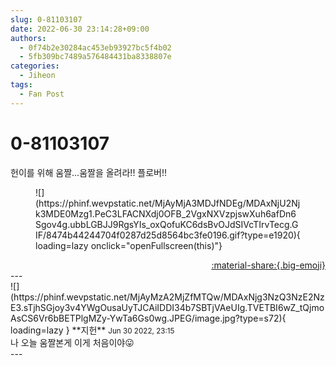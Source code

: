 ```yaml
---
slug: 0-81103107
date: 2022-06-30 23:14:28+09:00
authors:
  - 0f74b2e30284ac453eb93927bc5f4b02
  - 5fb309bc7489a576484431ba8338807e
categories:
  - Jiheon
tags:
  - Fan Post
---
```


# 0-81103107

<div class="post-container" markdown="1">
<div class="content-container md-sidebar__scrollwrap" markdown="1">

헌이를 위해 움짤...움짤을 올려라!! 플로버!!
<figure markdown="1">
![](https://phinf.wevpstatic.net/MjAyMjA3MDJfNDEg/MDAxNjU2Njk3MDE0Mzg1.PeC3LFACNXdj0OFB_2VgxNXVzpjswXuh6afDn6Sgov4g.ubbLGBJJ9RgsYIs_oxQofuKC6dsBvOJdSIVcTIrvTecg.GIF/8474b44244704f0287d25d8564bc3fe0196.gif?type=e1920){ loading=lazy onclick="openFullscreen(this)"}
</figure>


</div>
</div>

<div style="text-align: right;" markdown="1">
<a href="https://weverse.io/fromis9/fanpost/0-81103107" style="text-align: right;">:material-share:{.big-emoji}</a>
</div>
---

<div class="comments-container md-sidebar__scrollwrap" markdown="1">
<div class="comment" markdown="1">
<div class='id-container' markdown="1">
![](https://phinf.wevpstatic.net/MjAyMzA2MjZfMTQw/MDAxNjg3NzQ3NzE2NzE3.sTjhSGjoy3v4YWgOusaUyTJCAiIDDI34b7SBTjVAeUIg.TVETBI6wZ_tQjmoAsCS6Vr6bBETPlgMZy-YwTa6Gs0wg.JPEG/image.jpg?type=s72){ loading=lazy }
**<span class="artist">지헌</span>** <small>Jun 30 2022, 23:15</small><br>
</div>
<div class='comment-body' markdown="1">
나 오늘 움짤본게 이게 처음이야😛
</div>
</div>
</div>
---
